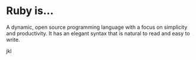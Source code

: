 # Ruby is...

A dynamic, open source programming language with a focus on simplicity and productivity. It has an elegant syntax that is natural to read and easy to write. 

jkl